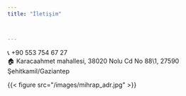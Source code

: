 ```yaml
---
title: "İletişim"



---
```


📞 +90 553 754 67 27  
🏠 Karacaahmet mahallesi, 38020 Nolu Cd No 88\1, 27590 Şehitkamil/Gaziantep



 

{{< figure src="/images/mihrap_adr.jpg" >}}